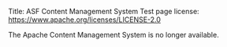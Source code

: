 Title: ASF Content Management System Test page
license: https://www.apache.org/licenses/LICENSE-2.0

The Apache Content Management System is no longer available.

